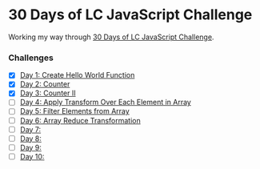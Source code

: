 # 30 Days of LC JavaScript Challenge

Working my way through [30 Days of LC JavaScript Challenge](https://leetcode.com/discuss/study-guide/3458761/).

### Challenges
- [x] [Day 1: Create Hello World Function](https://datayi.cn/w/QPDw0kJR)
- [x] [Day 2: Counter](https://datayi.cn/w/xogkVqBo)
- [x] [Day 3: Counter II](https://datayi.cn/w/xRxVYOXo)
- [ ] [Day 4: Apply Transform Over Each Element in Array](https://datayi.cn/w/noqbNOv9)
- [ ] [Day 5: Filter Elements from Array](https://datayi.cn/w/a9a5VZr9)
- [ ] [Day 6: Array Reduce Transformation](https://datayi.cn/w/nPN45jD9)
- [ ] [Day 7: ]()
- [ ] [Day 8: ]()
- [ ] [Day 9: ]()
- [ ] [Day 10: ]()